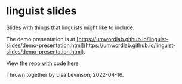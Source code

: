 # linguist slides
 Slides with things that linguists might like to include.

The demo presentation is at [https://umwordlab.github.io/linguist-slides/demo-presentation.html](https://umwordlab.github.io/linguist-slides/demo-presentation.html).

View the [repo with code here](https://github.com/UMWordLab/linguist-slides/)

Thrown together by Lisa Levinson, 2022-04-16. 
